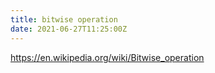 ```yaml
---
title: bitwise operation
date: 2021-06-27T11:25:00Z
---
```


https://en.wikipedia.org/wiki/Bitwise_operation
